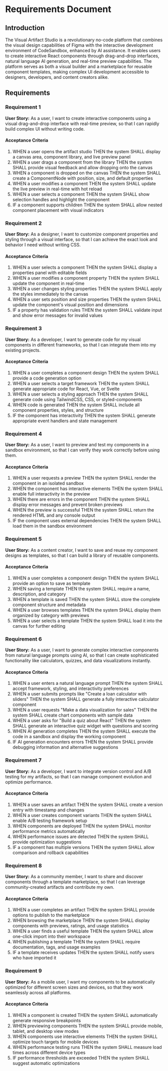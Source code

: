 # Requirements Document

## Introduction

The Visual Artifact Studio is a revolutionary no-code platform that combines the visual design capabilities of Figma with the interactive development environment of CodeSandbox, enhanced by AI assistance. It enables users to create interactive React components through drag-and-drop interfaces, natural language AI generation, and real-time preview capabilities. The platform serves as both a visual builder and a marketplace for reusable component templates, making complex UI development accessible to designers, developers, and content creators alike.

## Requirements

### Requirement 1

**User Story:** As a user, I want to create interactive components using a visual drag-and-drop interface with real-time preview, so that I can rapidly build complex UI without writing code.

#### Acceptance Criteria

1. WHEN a user opens the artifact studio THEN the system SHALL display a canvas area, component library, and live preview panel
2. WHEN a user drags a component from the library THEN the system SHALL provide visual feedback and allow dropping onto the canvas
3. WHEN a component is dropped on the canvas THEN the system SHALL create a ComponentNode with position, size, and default properties
4. WHEN a user modifies a component THEN the system SHALL update the live preview in real-time with hot reload
5. WHEN a user selects a component THEN the system SHALL show selection handles and highlight the component
6. IF a component supports children THEN the system SHALL allow nested component placement with visual indicators

### Requirement 2

**User Story:** As a designer, I want to customize component properties and styling through a visual interface, so that I can achieve the exact look and behavior I need without writing CSS.

#### Acceptance Criteria

1. WHEN a user selects a component THEN the system SHALL display a properties panel with editable fields
2. WHEN a user modifies a component property THEN the system SHALL update the component in real-time
3. WHEN a user changes styling properties THEN the system SHALL apply the styles immediately to the canvas
4. WHEN a user sets position and size properties THEN the system SHALL update the component's visual position and dimensions
5. IF a property has validation rules THEN the system SHALL validate input and show error messages for invalid values

### Requirement 3

**User Story:** As a developer, I want to generate code for my visual components in different frameworks, so that I can integrate them into my existing projects.

#### Acceptance Criteria

1. WHEN a user completes a component design THEN the system SHALL provide a code generation option
2. WHEN a user selects a target framework THEN the system SHALL generate appropriate code for React, Vue, or Svelte
3. WHEN a user selects a styling approach THEN the system SHALL generate code using TailwindCSS, CSS, or styled-components
4. WHEN code is generated THEN the system SHALL include all component properties, styles, and structure
5. IF the component has interactivity THEN the system SHALL generate appropriate event handlers and state management

### Requirement 4

**User Story:** As a user, I want to preview and test my components in a sandbox environment, so that I can verify they work correctly before using them.

#### Acceptance Criteria

1. WHEN a user requests a preview THEN the system SHALL render the component in an isolated sandbox
2. WHEN the component has interactive elements THEN the system SHALL enable full interactivity in the preview
3. WHEN there are errors in the component THEN the system SHALL display error messages and prevent broken previews
4. WHEN the preview is successful THEN the system SHALL return the rendered HTML and any console output
5. IF the component uses external dependencies THEN the system SHALL load them in the sandbox environment

### Requirement 5

**User Story:** As a content creator, I want to save and reuse my component designs as templates, so that I can build a library of reusable components.

#### Acceptance Criteria

1. WHEN a user completes a component design THEN the system SHALL provide an option to save as template
2. WHEN saving a template THEN the system SHALL require a name, description, and category
3. WHEN a template is saved THEN the system SHALL store the complete component structure and metadata
4. WHEN a user browses templates THEN the system SHALL display them organized by category with previews
5. WHEN a user selects a template THEN the system SHALL load it into the canvas for further editing

### Requirement 6

**User Story:** As a user, I want to generate complex interactive components from natural language prompts using AI, so that I can create sophisticated functionality like calculators, quizzes, and data visualizations instantly.

#### Acceptance Criteria

1. WHEN a user enters a natural language prompt THEN the system SHALL accept framework, styling, and interactivity preferences
2. WHEN a user submits prompts like "Create a loan calculator with sliders" THEN the system SHALL generate a fully interactive calculator component
3. WHEN a user requests "Make a data visualization for sales" THEN the system SHALL create chart components with sample data
4. WHEN a user asks for "Build a quiz about React" THEN the system SHALL generate an interactive quiz widget with questions and scoring
5. WHEN AI generation completes THEN the system SHALL execute the code in a sandbox and display the working component
6. IF AI generation encounters errors THEN the system SHALL provide debugging information and alternative suggestions

### Requirement 7

**User Story:** As a developer, I want to integrate version control and A/B testing for my artifacts, so that I can manage component evolution and optimize performance.

#### Acceptance Criteria

1. WHEN a user saves an artifact THEN the system SHALL create a version entry with timestamp and changes
2. WHEN a user creates component variants THEN the system SHALL enable A/B testing framework setup
3. WHEN components are deployed THEN the system SHALL monitor performance metrics automatically
4. WHEN performance issues are detected THEN the system SHALL provide optimization suggestions
5. IF a component has multiple versions THEN the system SHALL allow comparison and rollback capabilities

### Requirement 8

**User Story:** As a community member, I want to share and discover components through a template marketplace, so that I can leverage community-created artifacts and contribute my own.

#### Acceptance Criteria

1. WHEN a user completes an artifact THEN the system SHALL provide options to publish to the marketplace
2. WHEN browsing the marketplace THEN the system SHALL display components with previews, ratings, and usage statistics
3. WHEN a user finds a useful template THEN the system SHALL allow one-click import into their workspace
4. WHEN publishing a template THEN the system SHALL require documentation, tags, and usage examples
5. IF a template receives updates THEN the system SHALL notify users who have imported it

### Requirement 9

**User Story:** As a mobile user, I want my components to be automatically optimized for different screen sizes and devices, so that they work seamlessly across all platforms.

#### Acceptance Criteria

1. WHEN a component is created THEN the system SHALL automatically generate responsive breakpoints
2. WHEN previewing components THEN the system SHALL provide mobile, tablet, and desktop view modes
3. WHEN components use interactive elements THEN the system SHALL optimize touch targets for mobile devices
4. WHEN performance testing runs THEN the system SHALL measure load times across different device types
5. IF performance thresholds are exceeded THEN the system SHALL suggest automatic optimizations
